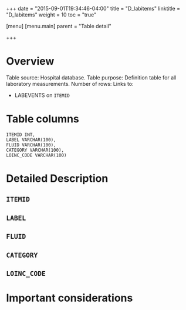 +++
date = "2015-09-01T19:34:46-04:00"
title = "D_labitems"
linktitle = "D_labitems"
weight = 10
toc = "true"

[menu]
  [menu.main]
    parent = "Table detail"

+++

# Overview

Table source: Hospital database.
Table purpose: Definition table for all laboratory measurements.
Number of rows: 
Links to: 
* LABEVENTS on `ITEMID`

# Table columns

	ITEMID INT, 
	LABEL VARCHAR(100), 
	FLUID VARCHAR(100), 
	CATEGORY VARCHAR(100), 
	LOINC_CODE VARCHAR(100)
	
# Detailed Description

## `ITEMID`

## `LABEL`

## `FLUID`

## `CATEGORY`

## `LOINC_CODE`


# Important considerations
